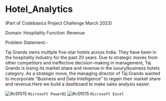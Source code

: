 # Hotel_Analytics

(Part of Codebasics Project Challenge March 2023)

Domain:  Hospitality       Function: Revenue

Problem Statement:-

Taj Grands owns multiple five-star hotels across India. They have been in the hospitality industry for the past 20 years. Due to strategic moves from other competitors and ineffective decision-making in management, Taj Grands is losing its market share and revenue in the luxury/business hotels category. As a strategic move, the managing director of  Taj Grands wanted to incorporate “Business and Data Intelligence” to regain their market share and revenue.Here we build a dashboard to make sales analysis easier. 


![#c5f015](https://www.iconsdb.com/icons/download/color/c5f015/circle-16.png) `Microsoft PowerBI`
![#c5f015](https://www.iconsdb.com/icons/download/color/c5f015/circle-16.png) `Microsoft Excel`

